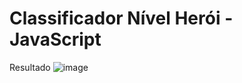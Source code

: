 # Classificador Nível Herói - JavaScript
Resultado
![image](https://github.com/user-attachments/assets/387e11c3-6532-49a1-b44d-2bebae735787)

